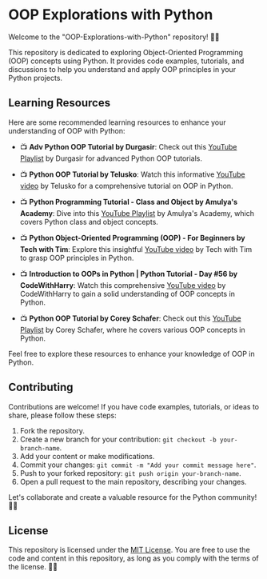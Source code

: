 # OOP Explorations with Python

Welcome to the "OOP-Explorations-with-Python" repository! 🚀🐍

This repository is dedicated to exploring Object-Oriented Programming (OOP) concepts using Python. It provides code examples, tutorials, and discussions to help you understand and apply OOP principles in your Python projects.

## Learning Resources

Here are some recommended learning resources to enhance your understanding of OOP with Python:

- 📺 **Adv Python OOP Tutorial by Durgasir**: Check out this [YouTube Playlist](https://www.youtube.com/playlist?list=PLd3UqWTnYXOnpAvWhPcnxyfGDyXf-2WVW) by Durgasir for advanced Python OOP tutorials.

- 📺 **Python OOP Tutorial by Telusko**: Watch this informative [YouTube video](https://www.youtube.com/watch?v=qiSCMNBIP2g) by Telusko for a comprehensive tutorial on OOP in Python.

- 📺 **Python Programming Tutorial - Class and Object by Amulya's Academy**: Dive into this [YouTube Playlist](https://www.youtube.com/watch?v=XSoA4hwYQNw&list=PLzgPDYo_3xuk5KMe6G8HGc_BN1n3b06SV) by Amulya's Academy, which covers Python class and object concepts.

- 📺 **Python Object-Oriented Programming (OOP) - For Beginners by Tech with Tim**: Explore this insightful [YouTube video](https://www.youtube.com/watch?v=JeznW_7DlB0) by Tech with Tim to grasp OOP principles in Python.

- 📺 **Introduction to OOPs in Python | Python Tutorial - Day #56 by CodeWithHarry**: Watch this comprehensive [YouTube video](https://www.youtube.com/watch?v=HQnoYzxOHMw) by CodeWithHarry to gain a solid understanding of OOP concepts in Python.

- 📺 **Python OOP Tutorial by Corey Schafer**: Check out this [YouTube Playlist](https://www.youtube.com/watch?v=ZDa-Z5JzLYM&list=RDCMUCCezIgC97PvUuR4_gbFUs5g&start_radio=1&rv=ZDa-Z5JzLYM&t=0) by Corey Schafer, where he covers various OOP concepts in Python.

Feel free to explore these resources to enhance your knowledge of OOP in Python.

## Contributing

Contributions are welcome! If you have code examples, tutorials, or ideas to share, please follow these steps:

1. Fork the repository.
2. Create a new branch for your contribution: `git checkout -b your-branch-name`.
3. Add your content or make modifications.
4. Commit your changes: `git commit -m "Add your commit message here"`.
5. Push to your forked repository: `git push origin your-branch-name`.
6. Open a pull request to the main repository, describing your changes.

Let's collaborate and create a valuable resource for the Python community! 🤝💡

## License

This repository is licensed under the [MIT License](LICENSE). You are free to use the code and content in this repository, as long as you comply with the terms of the license. 📜🆓

